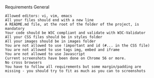 Requirements
General

    Allowed editors: vi, vim, emacs
    All your files should end with a new line
    A README.md file, at the root of the folder of the project, is mandatory
    Your code should be W3C compliant and validate with W3C-Validator
    All your CSS files should be in styles folder
    All your images should be in images folder
    You are not allowed to use !important and id (#... in the CSS file)
    You are not allowed to use tags img, embed and iframe
    You are not allowed to use Javascript
    Current screenshots have been done on Chrome 56 or more.
    No cross browsers
    You have to follow all requirements but some margin/padding are missing - you should try to fit as much as you can to screenshots
